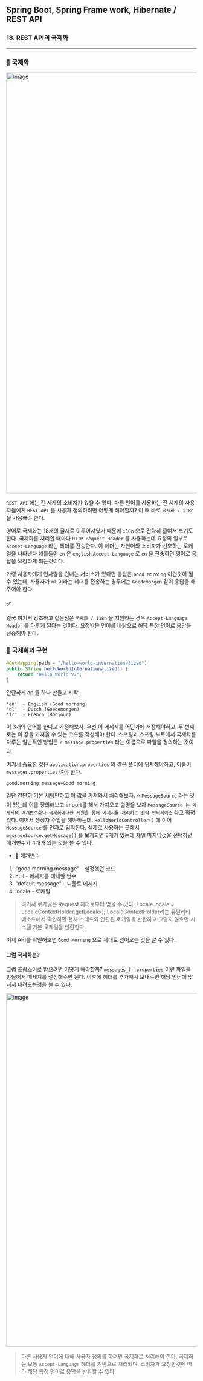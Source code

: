 ## Spring Boot, Spring Frame work, Hibernate / REST API

### 18. REST API의 국제화

---

### 📌 국제화

<img width="1110" alt="Image" src="https://github.com/user-attachments/assets/e0631282-f3b9-4164-a61f-2bc895d3bf2a" />

`REST API` 에는 전 세계의 소비자가 있을 수 있다.
다른 언어를 사용하는 전 세계의 사용자들에게 `REST API` 를 사용자 정의하려면 어떻게 해야할까?
이 때 바로 `국제화 / i18n` 을 사용해야 한다.

영어로 국제화는 18개의 글자로 이루어져있기 때문에 `i18n` 으로 간략히 줄여서 쓰기도 한다.
국제화를 처리할 때마다 `HTTP Request Header` 를 사용하는데 요청의 일부로 `Accept-Language` 라는 헤더를 전송한다.
이 헤더는 자연어와 소비자가 선호하는 로케일을 나타낸다 예를들어 `en` 은 `english`
`Accept-Language` 로 `en` 을 전송하면 영어로 응답을 요청하게 되는것이다.

가령 사용자에게 인사말을 건내는 서비스가 있다면 응답은 `Good Morning` 이런것이 될 수 있는데, 사용자가 `nl` 이라는 헤더를 전송하는 경우에는 `Goedemorgen` 같이 응답을 해주어야 한다.

#### ✅

결국 여기서 강조하고 싶은점은 `국제화 / i18n` 을 지원하는 경우 `Accept-Language Header` 를 다루게 된다는 것이다. 요청받은 언어를 바탕으로 해당 특정 언어로 응답을 전송해야 한다.

### 📌 국제화의 구현

```java
@GetMapping(path = "/hello-world-internationalized")
public String helloWorldInternationalized() {
	return "Hello World V2";
}
```

간단하게 api를 하나 만들고 시작.

```
'en'  - English (Good morning)
'nl'  - Dutch (Goedemorgen)
'fr'  - French (Bonjour)
```

이 3개의 언어를 한다고 가정해보자. 우선 이 메세지를 어딘가에 저장해야하고, 두 번째로는 이 값을 가져올 수 있는 코드를 작성해야 한다.
스프링과 스프링 부트에서 국제화를 다루는 일반적인 방법은 ⭐️ `message.properties` 라는 이름으로 파일을 정의하는 것이다.

여기서 중요한 것은 `application.properties` 와 같은 폴더에 위치해야하고, 이름이 `messages.properties` 여야 한다.

```
good.morning.message=Good morning
```

일단 간단히 기본 세팅만하고 이 값을 가져와서 처리해보자.
⭐️ `MessageSource` 라는 것이 있는데 이를 정의해보고 import를 해서 가져오고 설명을 보자
`MessageSource 는 메세지의 매개변수화나 국제화에대한 지원을 통해 메세지를 처리하는 전략 인터페이스` 라고 적혀있다.
이어서 생성자 주입을 해야하는데, `HelloWorldController()` 에 이어 `MessageSource` 를 인자로 입력한다.
실제로 사용하는 곳에서 `messageSource.getMessage()` 를 보게되면 3개가 있는데 제일 마지막것을 선택하면 매개변수가 4개가 있는 것을 볼 수 있다.

- 📍 매개변수

1. "good.morning.message" - 설정했던 코드
2. null - 메세지를 대체할 변수
3. "default message" - 디폴트 메세지
4. locale - 로케일

> 여기서 로케일은 Request 헤더로부터 얻을 수 있다.
> Locale locale = LocaleContextHolder.getLocale();
> LocaleContextHolder라는 유틸리티 메소드에서 확인하면 현재 스레드와 연관된 로케일을 반환하고 그렇지 않으면 시스템 기본 로케일을 반환한다.

이제 API를 확인해보면 `Good Morning` 으로 제대로 넘어오는 것을 알 수 있다.

#### 그럼 국제화는?

그럼 프랑스어로 받으려면 어떻게 해야할까?
`messages_fr.properties`
이런 파일을 만들어서 메세지를 설정해주면 된다. 이후에 헤더를 추가해서 보내주면 해당 언어에 맞춰서 내려오는것을 볼 수 있다.

<img width="933" alt="Image" src="https://github.com/user-attachments/assets/49a591ea-c77a-43db-8c0f-f1e8796e46ca" />

> 다른 사용자 언어에 대해 사용자 정의를 하려면 국제화로 처리해야 한다.
> 국제화는 보통 `Accept-Language` 헤더를 기반으로 처리되며, 소비자가 요청한것에 따라 해당 특정 언어로 응답을 반환할 수 있다.
